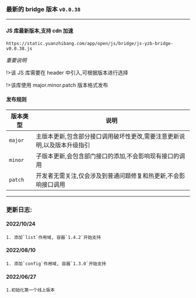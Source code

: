 ### 最新的 bridge 版本 `v0.0.38`

---

#### JS 库最新版本,支持 cdn 加速

`https://static.yuanzhibang.com/app/open/js/bridge/js-yzb-bridge-v0.0.38.js`

_重要说明_

!>该 JS 库需要在 header 中引入,可根据版本进行选择

!>该库使用 major.minor.patch 版本格式发布

#### 发布规则

| 版本类型 | 说明                                                                    |
| -------- | ----------------------------------------------------------------------- |
| `major`  | 主版本更新,包含部分接口调用破坏性更改,需要注意更新说明,以及版本升级指引 |
| `minor`  | 子版本更新,会包含部门接口的添加,不会影响现有接口的调用                  |
| `patch`  | 开发者无需关注,仅会涉及到普通问题修复和热更新,不会影响接口调用          |

---

### 更新日志:

#### 2022/10/24

```
1. 添加`list`作用域, 容器`1.4.2`开始支持
```

#### 2022/08/10

```
1. 添加`config`作用域, 容器`1.3.0`开始支持
```

#### 2022/06/27

```
1.初始化第一个线上版本
```
